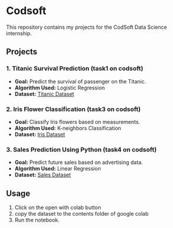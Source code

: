 # Codsoft
This repository contains my projects for the CodSoft Data Science internship.


## Projects

### 1. Titanic Survival Prediction (task1 on codsoft)
- **Goal:** Predict the survival of passenger on the Titanic.
- **Algorithm Used:** Logistic Regression
- **Dataset:** [Titanic Dataset](https://www.kaggle.com/datasets/yasserh/titanic-dataset)

### 2. Iris Flower Classification (task3 on codsoft)
- **Goal:** Classify Iris flowers based on measurements.
- **Algorithm Used:** K-neighbors Classification
- **Dataset:** [Iris Dataset](https://www.kaggle.com/datasets/arshid/iris-flower-dataset)

### 3. Sales Prediction Using Python (task4 on codsoft)
- **Goal:** Predict future sales based on advertising data.
- **Algorithm Used:** Linear Regression
- **Dataset:** [Sales Dataset](https://www.kaggle.com/code/ashydv/sales-prediction-simple-linear-regression/input)

## Usage
1. Click on the open with colab button
2. copy the dataset to the contents folder of google colab
3. Run the notebook.








